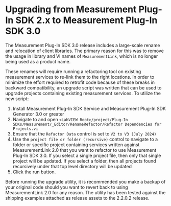 # Upgrading from Measurement Plug-In SDK 2.x to Measurement Plug-In SDK 3.0

The Measurement Plug-In SDK 3.0 release includes a large-scale rename and
relocation of client libraries. The primary reason for this was to remove the
usage in library and VI names of `MeasurementLink`, which is no longer being
used as a product name.

These renames will require running a refactoring tool on existing measurement
services to re-link them to the right locations. In order to minimize the effort
required to retrofit code because of these breaks in backward compatibility, an
upgrade script was written that can be used to upgrade projects containing
existing measurement services. To utilize the new script:
1. Install Measurement Plug-In SDK Service and Measurement Plug-In SDK Generator
   3.0 or greater
1. Navigate to and open `<LabVIEW
   Root>/project/Plug-In SDKs/Measurement/_Editor/RenameRefactor/Refactor
   Dependencies for Projects.vi`
1. Ensure that the `Refactor Data` control is set to `V2 to V3 (July 2024)`
1. Use the `project file or folder (recursive)` control to navigate to a folder
   or specific project containing services written against MeasurementLink 2.0
   that you want to refactor to use Measurement Plug-In SDK 3.0. If you select a
   single project file, then only that single project will be updated. If you
   select a folder, then all projects found recursively under that top level
   directory will be updated
1. Click the run button.

Before running the upgrade utility, it is recommended you make a backup of your
original code should you want to revert back to using MeasurementLink 2.0 for
any reason. The utility has been tested against the shipping examples attached
as release assets to the 2.2.0.2 release.
